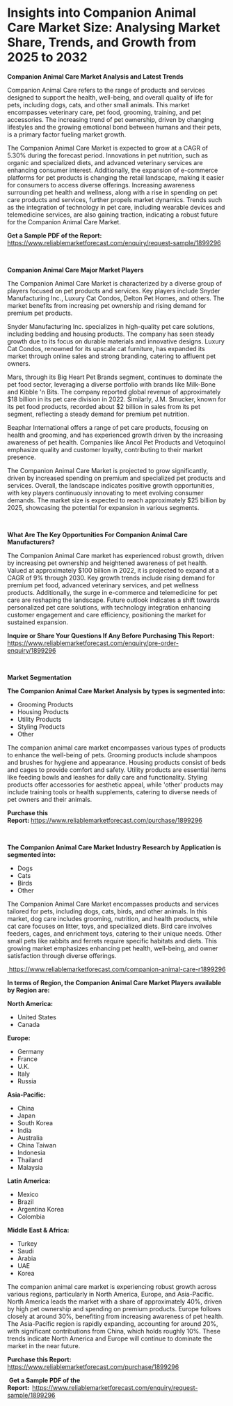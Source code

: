 <p><h1>Insights into Companion Animal Care Market Size: Analysing Market Share, Trends, and Growth from 2025 to 2032</h1></p><p><strong>Companion Animal Care Market Analysis and Latest Trends</strong></p>
<p><p>Companion Animal Care refers to the range of products and services designed to support the health, well-being, and overall quality of life for pets, including dogs, cats, and other small animals. This market encompasses veterinary care, pet food, grooming, training, and pet accessories. The increasing trend of pet ownership, driven by changing lifestyles and the growing emotional bond between humans and their pets, is a primary factor fueling market growth.</p><p>The Companion Animal Care Market is expected to grow at a CAGR of 5.30% during the forecast period. Innovations in pet nutrition, such as organic and specialized diets, and advanced veterinary services are enhancing consumer interest. Additionally, the expansion of e-commerce platforms for pet products is changing the retail landscape, making it easier for consumers to access diverse offerings. Increasing awareness surrounding pet health and wellness, along with a rise in spending on pet care products and services, further propels market dynamics. Trends such as the integration of technology in pet care, including wearable devices and telemedicine services, are also gaining traction, indicating a robust future for the Companion Animal Care Market.</p></p>
<p><strong>Get a Sample PDF of the Report:&nbsp;</strong> <a href="https://www.reliablemarketforecast.com/enquiry/request-sample/1899296?utm_campaign=3619&utm_medium=2&utm_source=Github&utm_content=ia&utm_term=19042025&utm_id=companion-animal-care">https://www.reliablemarketforecast.com/enquiry/request-sample/1899296</a></p>
<p>&nbsp;</p>
<p><strong>Companion Animal Care Major Market Players</strong></p>
<p><p>The Companion Animal Care Market is characterized by a diverse group of players focused on pet products and services. Key players include Snyder Manufacturing Inc., Luxury Cat Condos, Delton Pet Homes, and others. The market benefits from increasing pet ownership and rising demand for premium pet products. </p><p>Snyder Manufacturing Inc. specializes in high-quality pet care solutions, including bedding and housing products. The company has seen steady growth due to its focus on durable materials and innovative designs. Luxury Cat Condos, renowned for its upscale cat furniture, has expanded its market through online sales and strong branding, catering to affluent pet owners.</p><p>Mars, through its Big Heart Pet Brands segment, continues to dominate the pet food sector, leveraging a diverse portfolio with brands like Milk-Bone and Kibble 'n Bits. The company reported global revenue of approximately $18 billion in its pet care division in 2022. Similarly, J.M. Smucker, known for its pet food products, recorded about $2 billion in sales from its pet segment, reflecting a steady demand for premium pet nutrition.</p><p>Beaphar International offers a range of pet care products, focusing on health and grooming, and has experienced growth driven by the increasing awareness of pet health. Companies like Ancol Pet Products and Vetoquinol emphasize quality and customer loyalty, contributing to their market presence.</p><p>The Companion Animal Care Market is projected to grow significantly, driven by increased spending on premium and specialized pet products and services. Overall, the landscape indicates positive growth opportunities, with key players continuously innovating to meet evolving consumer demands. The market size is expected to reach approximately $25 billion by 2025, showcasing the potential for expansion in various segments.</p></p>
<p>&nbsp;</p>
<p><strong>What Are The Key Opportunities For Companion Animal Care Manufacturers?</strong></p>
<p><p>The Companion Animal Care market has experienced robust growth, driven by increasing pet ownership and heightened awareness of pet health. Valued at approximately $100 billion in 2022, it is projected to expand at a CAGR of 9% through 2030. Key growth trends include rising demand for premium pet food, advanced veterinary services, and pet wellness products. Additionally, the surge in e-commerce and telemedicine for pet care are reshaping the landscape. Future outlook indicates a shift towards personalized pet care solutions, with technology integration enhancing customer engagement and care efficiency, positioning the market for sustained expansion.</p></p>
<p><strong>Inquire or Share Your Questions If Any Before Purchasing This Report:</strong> <a href="https://www.reliablemarketforecast.com/enquiry/pre-order-enquiry/1899296?utm_campaign=3619&utm_medium=2&utm_source=Github&utm_content=ia&utm_term=19042025&utm_id=companion-animal-care">https://www.reliablemarketforecast.com/enquiry/pre-order-enquiry/1899296</a></p>
<p>&nbsp;</p>
<p><strong>Market Segmentation</strong></p>
<p><strong>The Companion Animal Care Market Analysis by types is segmented into:</strong></p>
<p><ul><li>Grooming Products</li><li>Housing Products</li><li>Utility Products</li><li>Styling Products</li><li>Other</li></ul></p>
<p><p>The companion animal care market encompasses various types of products to enhance the well-being of pets. Grooming products include shampoos and brushes for hygiene and appearance. Housing products consist of beds and cages to provide comfort and safety. Utility products are essential items like feeding bowls and leashes for daily care and functionality. Styling products offer accessories for aesthetic appeal, while 'other' products may include training tools or health supplements, catering to diverse needs of pet owners and their animals.</p></p>
<p><strong>Purchase this Report:&nbsp;</strong><a href="https://www.reliablemarketforecast.com/purchase/1899296?utm_campaign=3619&utm_medium=2&utm_source=Github&utm_content=ia&utm_term=19042025&utm_id=companion-animal-care">https://www.reliablemarketforecast.com/purchase/1899296</a></p>
<p>&nbsp;</p>
<p><strong>The Companion Animal Care Market Industry Research by Application is segmented into:</strong></p>
<p><ul><li>Dogs</li><li>Cats</li><li>Birds</li><li>Other</li></ul></p>
<p><p>The Companion Animal Care Market encompasses products and services tailored for pets, including dogs, cats, birds, and other animals. In this market, dog care includes grooming, nutrition, and health products, while cat care focuses on litter, toys, and specialized diets. Bird care involves feeders, cages, and enrichment toys, catering to their unique needs. Other small pets like rabbits and ferrets require specific habitats and diets. This growing market emphasizes enhancing pet health, well-being, and owner satisfaction through diverse offerings.</p></p>
<p><a href="https://www.reliablemarketforecast.com/companion-animal-care-r1899296?utm_campaign=3619&utm_medium=2&utm_source=Github&utm_content=ia&utm_term=19042025&utm_id=companion-animal-care">&nbsp;https://www.reliablemarketforecast.com/companion-animal-care-r1899296</a></p>
<p><strong>In terms of Region, the Companion Animal Care Market Players available by Region are:</strong></p>
<p>
    <p> <strong> North America: </strong>
        <ul>
            <li>United States</li>
            <li>Canada</li>
        </ul>
        </p> 
    <p> <strong> Europe: </strong>
        <ul>
            <li>Germany</li>
            <li>France</li>
            <li>U.K.</li>
            <li>Italy</li>
            <li>Russia</li>
        </ul>
        </p> 
    <p> <strong> Asia-Pacific: </strong>
        <ul>
            <li>China</li>
            <li>Japan</li>
            <li>South Korea</li>
            <li>India</li>
            <li>Australia</li>
            <li>China Taiwan</li>
            <li>Indonesia</li>
            <li>Thailand</li>
            <li>Malaysia</li>
        </ul>
        </p> 
    <p> <strong> Latin America: </strong>
        <ul>
            <li>Mexico</li>
            <li>Brazil</li>
            <li>Argentina Korea</li>
            <li>Colombia</li>
        </ul>
        </p> 
    <p> <strong> Middle East & Africa: </strong>
        <ul>
            <li>Turkey</li>
            <li>Saudi</li>
            <li>Arabia</li>
            <li>UAE</li>
            <li>Korea</li>
        </ul>
    </p>
    </p>
<p><p>The companion animal care market is experiencing robust growth across various regions, particularly in North America, Europe, and Asia-Pacific. North America leads the market with a share of approximately 40%, driven by high pet ownership and spending on premium products. Europe follows closely at around 30%, benefiting from increasing awareness of pet health. The Asia-Pacific region is rapidly expanding, accounting for around 20%, with significant contributions from China, which holds roughly 10%. These trends indicate North America and Europe will continue to dominate the market in the near future.</p></p>
<p><strong>Purchase this Report: </strong><a href="https://www.reliablemarketforecast.com/purchase/1899296?utm_campaign=3619&utm_medium=2&utm_source=Github&utm_content=ia&utm_term=19042025&utm_id=companion-animal-care">https://www.reliablemarketforecast.com/purchase/1899296</a></p>
<p>&nbsp;<strong>Get a Sample PDF of the Report:&nbsp;&nbsp;</strong><a href="https://www.reliablemarketforecast.com/enquiry/request-sample/1899296?utm_campaign=3619&utm_medium=2&utm_source=Github&utm_content=ia&utm_term=19042025&utm_id=companion-animal-care">https://www.reliablemarketforecast.com/enquiry/request-sample/1899296</a></p>
<p><strong></strong></p>
<p><p></p><p></p><p></p></p>